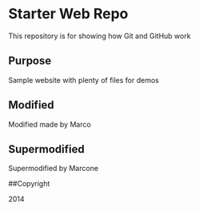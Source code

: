 # Starter Web Repo

This repository is for showing how Git and GitHub work

## Purpose

Sample website with plenty of files for demos

## Modified

Modified made by Marco

## Supermodified

Supermodified by Marcone

##Copyright

2014
